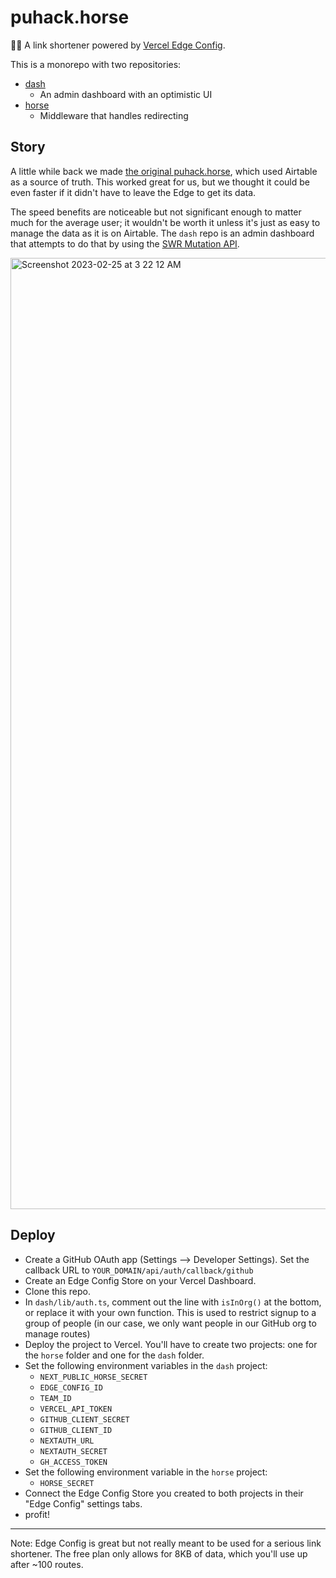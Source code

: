 # puhack.horse

🔗🐴 A link shortener powered by [Vercel Edge Config](https://vercel.com/blog/edge-config-ultra-low-latency-data-at-the-edge).

This is a monorepo with two repositories:

- [dash](https://github.com/purduehackers/puhack.horse/tree/main/dash)
  - An admin dashboard with an optimistic UI
- [horse](https://github.com/purduehackers/puhack.horse/tree/main/horse)
  - Middleware that handles redirecting
  
## Story

A little while back we made [the original puhack.horse](https://github.com/purduehackers/puhack.horse-airtable), which used Airtable as a source of truth. This worked great for us, but we thought it could be even faster if it didn't have to leave the Edge to get its data.

The speed benefits are noticeable but not significant enough to matter much for the average user; it wouldn't be worth it unless it's just as easy to manage the data as it is on Airtable. The `dash` repo is an admin dashboard that attempts to do that by using the [SWR Mutation API](https://swr.vercel.app/docs/mutation).

<img width="1522" alt="Screenshot 2023-02-25 at 3 22 12 AM" src="https://user-images.githubusercontent.com/14811170/221347293-5df14229-bbd9-4fe9-b56a-f4ed60439922.png">

## Deploy

- Create a GitHub OAuth app (Settings –> Developer Settings). Set the callback URL to `YOUR_DOMAIN/api/auth/callback/github`
- Create an Edge Config Store on your Vercel Dashboard.
- Clone this repo.
- In `dash/lib/auth.ts`, comment out the line with `isInOrg()` at the bottom, or replace it with your own function. This is used to restrict signup to a group of people (in our case, we only want people in our GitHub org to manage routes)
- Deploy the project to Vercel. You'll have to create two projects: one for the `horse` folder and one for the `dash` folder.
- Set the following environment variables in the `dash` project:
  - `NEXT_PUBLIC_HORSE_SECRET`
  - `EDGE_CONFIG_ID`
  - `TEAM_ID`
  - `VERCEL_API_TOKEN`
  - `GITHUB_CLIENT_SECRET`
  - `GITHUB_CLIENT_ID`
  - `NEXTAUTH_URL`
  - `NEXTAUTH_SECRET`
  - `GH_ACCESS_TOKEN`
- Set the following environment variable in the `horse` project:
  - `HORSE_SECRET`
- Connect the Edge Config Store you created to both projects in their "Edge Config" settings tabs.
- profit!

---

Note: Edge Config is great but not really meant to be used for a serious link shortener. The free plan only allows for 8KB of data, which you'll use up after ~100 routes.
